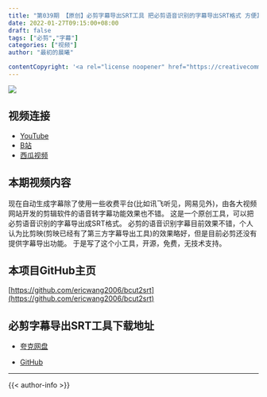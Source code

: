 ```yaml
---
title: "第039期 【原创】必剪字幕导出SRT工具 把必剪语音识别的字幕导出SRT格式 方便其他视频剪辑软件使用 UP主必备"
date: 2022-01-27T09:15:00+08:00
draft: false
tags: ["必剪","字幕"]
categories: ["视频"]
author: "最初的晨曦"

contentCopyright: '<a rel="license noopener" href="https://creativecommons.org/licenses/by-nc-sa/4.0/deed.zh" target="_blank">本文章采用 CC BY-NC-SA 4.0 许可协议</a>'
---
```


![](../../images/039/0.jpg)
	
## 视频连接
- [YouTube](https://www.youtube.com/watch?v=mniYgtSRy_k)
- [B站](https://www.bilibili.com/video/BV19b4y1776X/)
- [西瓜视频](https://www.ixigua.com/7057811815547273759)

## 本期视频内容

现在自动生成字幕除了使用一些收费平台(比如讯飞听见，网易见外)，由各大视频网站开发的剪辑软件的语音转字幕功能效果也不错。
这是一个原创工具，可以把必剪语音识别的字幕导出成SRT格式。
必剪的语音识别字幕目前效果不错，个人认为比剪映(剪映已经有了第三方字幕导出工具)的效果略好，但是目前必剪还没有提供字幕导出功能。
于是写了这个小工具，开源，免费，无技术支持。

## 本项目GitHub主页

[https://github.com/ericwang2006/bcut2srt](https://github.com/ericwang2006/bcut2srt)

## 必剪字幕导出SRT工具下载地址

- [夸克网盘](https://pan.quark.cn/s/933fdc75636e)

- [GitHub](https://github.com/ericwang2006/bcut2srt/releases)


---

{{< author-info >}}